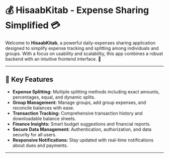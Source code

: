 
# 💰 HisaabKitab - Expense Sharing Simplified 💳

Welcome to **HisaabKitab**, a powerful daily-expenses sharing application designed to simplify expense tracking and splitting among individuals and groups. With a focus on usability and scalability, this app combines a robust backend with an intuitive frontend interface. 🚀

---

## **📌 Key Features**

- **Expense Splitting:** Multiple splitting methods including exact amounts, percentages, equal, and dynamic splits.
- **Group Management:** Manage groups, add group expenses, and reconcile balances with ease.
- **Transaction Tracking:** Comprehensive transaction history and downloadable balance sheets.
- **Finance Insights:** Smart budget suggestions and financial reports.
- **Secure Data Management:** Authentication, authorization, and data security for all users.
- **Responsive Notifications:** Stay updated with real-time notifications about dues and payments.

---
